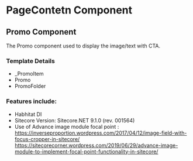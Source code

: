 
# PageContetn Component

## Promo Component
The Promo  component used to display the image/text with CTA.

### Template Details

- _PromoItem
- Promo
- PromoFolder

### Features include:

* Habhitat DI
* Sitecore Version: Sitecore.NET 9.1.0 (rev. 001564)
* Use of Advance image module focal point : 
  https://inverseproportion.wordpress.com/2017/04/12/image-field-with-focus-cropper-in-sitecore/
  https://sitecorecorner.wordpress.com/2019/06/29/advance-image-module-to-implement-focal-point-functionality-in-sitecore/
